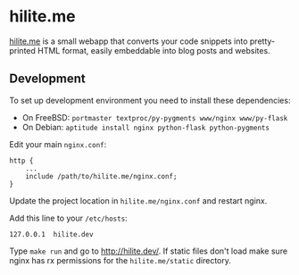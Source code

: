 # hilite.me

[hilite.me](http://hilite.me/) is a small webapp that converts your code
snippets into pretty-printed HTML format, easily embeddable into blog posts and
websites.

## Development

To set up development environment you need to install these dependencies:

* On FreeBSD: `portmaster textproc/py-pygments www/nginx www/py-flask`
* On Debian: `aptitude install nginx python-flask python-pygments`

Edit your main `nginx.conf`:

    http {
        ...
        include /path/to/hilite.me/nginx.conf;
    }

Update the project location in `hilite.me/nginx.conf` and restart nginx.

Add this line to your `/etc/hosts`:

    127.0.0.1  hilite.dev

Type `make run` and go to <http://hilite.dev/>. If static files don't load make
sure nginx has rx permissions for the `hilite.me/static` directory.
